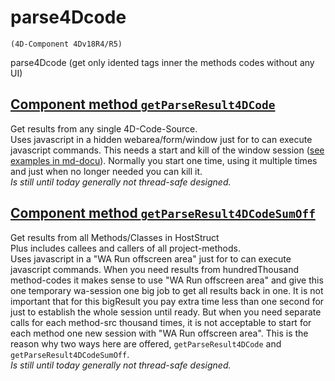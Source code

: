 # parse4Dcode
` (4D-Component 4Dv18R4/R5) `

parse4Dcode (get only idented tags inner the methods codes without any UI)

## [Component method `getParseResult4DCode`](https://github.com/lveith/parse4Dcode/blob/main/Documentation/Methods/getParseResult4DCode.md)
Get results from any single 4D-Code-Source.<br>
Uses javascript in a hidden webarea/form/window just for to can execute javascript commands.
This needs a start and kill of the window session ([see examples in md-docu](https://github.com/lveith/parse4Dcode/blob/main/Documentation/Methods/getParseResult4DCode.md)).
Normally you start one time, using it multiple times and just when no longer needed you can kill it.<br>
*Is still until today generally not thread-safe designed.*

## [Component method `getParseResult4DCodeSumOff`](https://github.com/lveith/parse4Dcode/blob/main/Documentation/Methods/getParseResult4DCodeSumOff.md)
Get results from all Methods/Classes in HostStruct<br>
Plus includes callees and callers of all project-methods.<br>
Uses javascript in a "WA Run offscreen area" just for to can execute javascript commands.
When you need results from hundredThousand method-codes it makes sense to use "WA Run offscreen area" and give this one temporary wa-session one big job to get all results back in one. It is not important that for this bigResult you pay extra time less than one second for just to establish the whole session until ready. But when you need separate calls for each method-src thousand times, it is not acceptable to start for each method one new session with "WA Run offscreen area".
This is the reason why two ways here are offered, `getParseResult4DCode` and `getParseResult4DCodeSumOff`.<br>
*Is still until today generally not thread-safe designed.*
